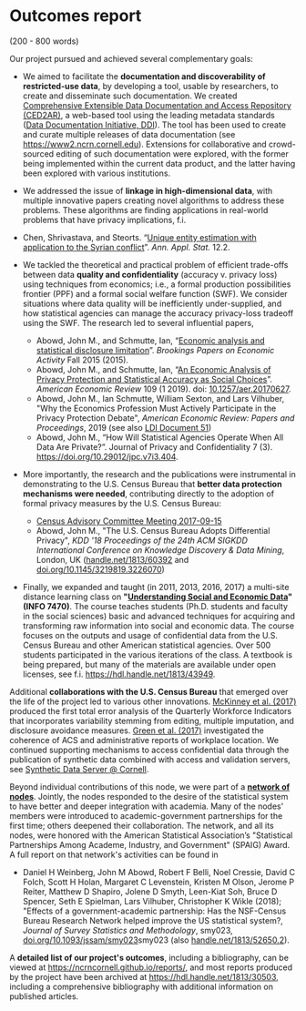 # Outcomes report

 (200 - 800 words)

 Our project pursued and achieved several complementary goals: 

 - We aimed to facilitate the **documentation and discoverability of restricted-use data**, by developing a tool, usable by researchers, to create and disseminate such documentation. We created [Comprehensive Extensible Data Documentation and Access
Repository (CED2AR)](https://github.com/ncrncornell/ced2ar), a web-based tool using the leading metadata standards ([Data Documentation Initiative, DDI](http://www.ddialliance.org/)). The tool has been used to create and curate multiple releases of data documentation (see https://www2.ncrn.cornell.edu). Extensions for collaborative and crowd-sourced editing of such documentation were explored, with the former being implemented within the current data product, and the latter having been explored with various institutions.

- We addressed the issue of **linkage in high-dimensional data**, with multiple innovative papers creating novel algorithms to address these problems. These algorithms are finding applications in real-world problems that have privacy implications, f.i.
 - Chen,  Shrivastava, and Steorts. “[Unique entity estimation with application to the Syrian conflict](https://doi.org/10.1214/18-AOAS1163)”. *Ann. Appl. Stat.* 12.2.
 
- We tackled the theoretical and practical problem of efficient trade-offs between data **quality and confidentiality** (accuracy v. privacy loss) using techniques from economics; i.e., a formal production possibilities frontier (PPF) and a formal social welfare function (SWF). We consider situations where data quality will be inefficiently under-supplied, and how statistical agencies can manage the accuracy privacy-loss tradeoff using the SWF. The research led to several influential papers, 
    - Abowd, John M., and Schmutte, Ian, “[Economic analysis and statistical disclosure limitation](http://www.brookings.edu/about/projects/bpea/papers/2015/economic-analysis-statistical-disclosure-limitation)”. *Brookings Papers on Economic Activity* Fall 2015 (2015). 
    - Abowd, John M., and Schmutte, Ian, “[An Economic Analysis of Privacy Protection and Statistical Accuracy as Social Choices](https://doi.org/10.1257/aer.20170627)”. *American Economic Review* 109 (1 2019). doi: [10.1257/aer.20170627](https://doi.org/10.1257/aer.20170627).
    - Abowd, John M., Ian Schmutte, William Sexton, and Lars Vilhuber, "Why the Economics Profession Must Actively Participate in the Privacy Protection Debate", *American Economic Review: Papers and Proceedings*, 2019 (see also [LDI Document 51](https://digitalcommons.ilr.cornell.edu/ldi/51/))
    - Abowd, John M., “How Will Statistical Agencies Operate When All Data Are Private?”. Journal of Privacy and Confidentiality 7 (3). https://doi.org/10.29012/jpc.v7i3.404.
- More importantly, the research and the publications were instrumental in demonstrating to the U.S. Census Bureau that **better data protection mechanisms were needed**, contributing directly to the adoption of formal privacy measures by the U.S. Census Bureau:
    - [Census Advisory Committee Meeting 2017-09-15](https://www.census.gov/about/cac/sac/meetings/2017-09-meeting.html)
    - Abowd, John M., "The U.S. Census Bureau Adopts Differential Privacy", *KDD '18 Proceedings of the 24th ACM SIGKDD International Conference on Knowledge Discovery & Data Mining*, London, UK ([handle.net/1813/60392](https://hdl.handle.net/1813/60392) and [doi.org/10.1145/3219819.3226070](https://doi.org/10.1145/3219819.3226070))
- Finally, we  expanded and taught (in 2011, 2013, 2016, 2017) a multi-site distance learning class on **"[Understanding Social and Economic Data](http://www.vrdc.cornell.edu/info7470/)" (INFO 7470)**. The course  teaches students (Ph.D. students and faculty in the social sciences) basic and advanced techniques for acquiring and transforming raw information into social and economic data. The course focuses on the outputs and usage of confidential data from the U.S. Census Bureau and other American statistical agencies. Over 500 students participated in the various iterations of the class. A textbook is being prepared, but many of the materials are available under open licenses, see f.i. https://hdl.handle.net/1813/43949. 

Additional **collaborations with the U.S. Census Bureau** that emerged over the life of the project led to various other innovations. [McKinney et al. (2017)](https://ideas.repec.org/p/cen/wpaper/17-71.html) produced the first total error analysis of the Quarterly Workforce Indicators that incorporates variability stemming from editing, multiple imputation, and disclosure avoidance measures. [Green et al. (2017)](https://ideas.repec.org/p/cen/wpaper/17-34.html) investigated the coherence of ACS and administrative reports of workplace location. We continued supporting mechanisms to access confidential data through the publication of synthetic data combined with access and validation servers, see [Synthetic Data Server @ Cornell](https://www2.vrdc.cornell.edu/news/synthetic-data-server/).

Beyond individual contributions of this node, we were part of a **[network of nodes](https://www.ncrn.info)**. Jointly, the nodes responded to the desire of the statistical system to have better and deeper integration with academia. Many of the nodes' members were introduced to academic-government partnerships for the first time; others deepened their collaboration. The network, and all its nodes, were honored with the American Statistical Association’s "Statistical Partnerships Among Academe, Industry, and Government" (SPAIG) Award. A full report on that network's activities can be found in
   - Daniel H Weinberg, John M Abowd, Robert F Belli, Noel Cressie, David C Folch, Scott H Holan, Margaret C Levenstein, Kristen M Olson, Jerome P Reiter, Matthew D Shapiro, Jolene D Smyth, Leen-Kiat Soh, Bruce D Spencer, Seth E Spielman, Lars Vilhuber, Christopher K Wikle (2018); "Effects of a government-academic partnership: Has the NSF-Census Bureau Research Network helped improve the US statistical system?, *Journal of Survey Statistics and Methodology*, smy023, [doi.org/10.1093/jssam/smy023](https://doi.org/10.1093/jssam/)smy023 (also [handle.net/1813/52650.2](http://hdl.handle.net/1813/52650.2)).

A **detailed list of our project's outcomes**, including a bibliography, can be viewed at https://ncrncornell.github.io/reports/, and most reports produced by the project have been archived at https://hdl.handle.net/1813/30503, including a comprehensive bibliography with additional information on published articles.
